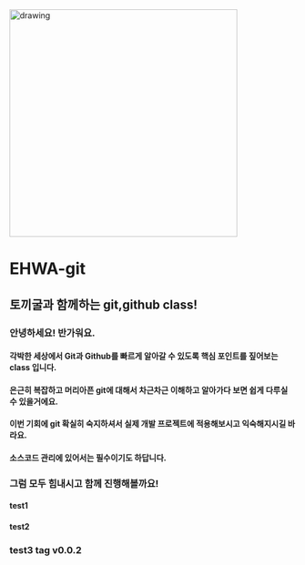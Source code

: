 <img src="https://user-images.githubusercontent.com/23188149/132096284-0df568ed-4831-40d9-beca-74728cdedf52.jpeg" alt="drawing" width="400"/>


# EHWA-git
## 토끼굴과 함께하는 git,github class! 

### 안녕하세요! 반가워요.

#### 각박한 세상에서 Git과 Github를 빠르게 알아갈 수 있도록 핵심 포인트를 짚어보는 class 입니다.
#### 은근히 복잡하고 머리아픈 git에 대해서 차근차근 이해하고 알아가다 보면 쉽게 다루실 수 있을거에요.
#### 이번 기회에 git 확실히 숙지하셔서 실제 개발 프로젝트에 적용해보시고 익숙해지시길 바라요.
#### 소스코드 관리에 있어서는 필수이기도 하답니다.
### 그럼 모두 힘내시고 함께 진행해볼까요! 

#### test1
#### test2
### test3 tag v0.0.2

